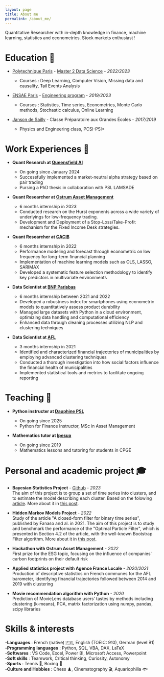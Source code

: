 ```yaml
---
layout: page
title: About me
permalink: /about_me/
---
```


Quantitative Researcher with in-depth knowledge in finance, machine learning, statistics and econometrics. Stock markets enthusiast !

# Education 🏫

- [Polytechnique Paris](https://www.ip-paris.fr/en/home-en/) - [Master 2 Data Science](https://www.ip-paris.fr/en/education/masters/applied-mathematics-and-statistics-program/master-year-2-data-science) - *2022/2023* 
  - Courses : Deep Learning, Computer Vision, Missing data and causality, Tail Events Analysis
    
- [ENSAE Paris](https://www.ensae.fr) - [Engineering program](https://www.ensae.fr/en/education/ingenieur-ensae-program) - *2019/2023*
  - Courses : Statistics, Time series, Econometrics, Monte Carlo methods, Stochastic calculus, Online Learning
    
- [Janson de Sailly](https://www.janson-de-sailly.fr/cpge-presentation-generale-structure/) - Classe Préparatoire aux Grandes Écoles - *2017/2019*  
  - Physics and Engineering class, PCSI-PSI* 

# Work Experiences 🏦

- **Quant Research at [Queensfield AI](https://www.queensfield.ai/about-us.html)**
  - On going since January 2024
  - Successfully implemented a market-neutral alpha strategy based on pair trading
  - Pursing a PhD thesis in collaboration with PSL LAMSADE

- **Quant Researcher at [Ostrum Asset Management](https://www.ostrum.com/fr/ostrum-en-bref)**
  - 6 months internship in 2023
  - Conducted research on the Hurst exponents across a wide variety of underlyings for low-frequency trading.
  - Development and Deployment of a Stop-Loss/Take-Profit mechanism for the Fixed Income Desk strategies.
    
- **Quant Researcher at [CACIB](https://www.ca-cib.fr/nous-connaitre)**
  - 6 months internship in 2022
  - Performance modeling and forecast through econometric on low frequency  for long-term financial planning
  - Implementation of machine learning models such as OLS, LASSO, SARIMAX 
  - Developed a systematic feature selection methodology to identify key predictors in multivariate environments
 
- **Data Scientist at [BNP Parisbas](https://www.cardif.fr/partenaires/qui-sommes-nous)**
  - 6 months internship between 2021 and 2022
  - Developed a robustness index for smartphones using econometric models to quantitatively assess product durability 
  - Managed large datasets with Python in a cloud environment, optimizing data handling and computational efficiency
  - Enhanced data through cleaning processes utilizing NLP and clustering techniques  

- **Data Scientist at [AFL](https://www.agence-france-locale.fr/a-propos-de-lafl/)**
  - 3 months internship in 2021
  - Identified and characterized financial trajectories of municipalities by employing advanced clustering techniques
  - Conducted a thorough investigation into how social factors influence the financial health of municipalities
  - Implemented statistical tools and metrics to facilitate ongoing reporting

# Teaching 🏫

- **Python instructer at [Dauphine PSL](https://dauphine.psl.eu/formations/masters/finance/m2-gestion-actifs-asset-management)**
  - On going since 2025
  - Python for Finance Instructor, MSc in Asset Management

- **Mathematics tutor at [Ipesup](https://www.ipesup.fr)**
  - On going since 2019
  - Mathematics lessons and tutoring for students in CPGE
    
# Personal and academic project 🎓

- **Bayesian Statistics Project** - [Github](https://github.com/Zaltarba/Bayesian_statistics_project.git) - *2023*  
The aim of this project is to group a set of time series into clusters, and to estimate the model describing each cluster. Based on the folowing [article](https://www.researchgate.net/publication/4756297_Model-Based_Clustering_of_Multiple_Time_Series). More about it in [this post](https://zaltarba.github.io/blog/BayesianArticle/).

- **Hidden Markov Models Project** - *2022*  
Study of the article "A closed-form filter for binary time series", published by Fanaso and al. in 2021.
The aim of this project is to study and benchmark the performance of the "Optimal Particle Filter", which is
presented in Section 4.2 of the article, with the well-known Bootstrap Filter algorithm. More about it in [this post](https://zaltarba.github.io/blog/HiddenMarkov/).

- **Hackathon with Ostrum Asset Management** - *2022*  
First prize for the ESG topic, focusing on the influence of companies' carbon footprints on their default risk  

- **Applied statistics project with Agence France Locale** - *2020/2021*  
Production of descriptive statistics on French communes for the AFL barometer, identifying financial trajectories followed between 2014 and 2019 with clustering

- **Movie recommendation algorithm with Python** - *2020*  
Prediction of MovieLens database users' tastes by methods including clustering (k-means), PCA, matrix factorization using numpy, pandas, scipy libraries

# Skills & interests 

-**Languages** : French (native) 🇫🇷, English (TOEIC: 910), German (level B1)  
-**Programming languages** : Python, SQL, VBA, DAX, LaTeX  
-**Softwares** : VS Code, Excel, Power BI, Microsoft Access, Powerpoint   
-**Soft skills** : Teamwork, Critical thinking, Curiosity, Autonomy   
-**Sports** : Tennis 🎾, Boxing 🥊   
-**Culture and Hobbies** : Chess ♟️, Cinematography 🎬, Aquariophilia 🐟
